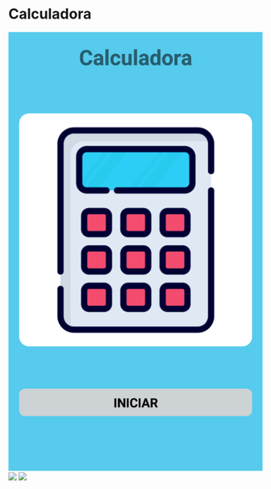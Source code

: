 # Calculadora

<img src="Calculadora/img/Captura de pantalla 2022-05-10 112500.png">
<img src="Calculasora/img/Captura de pantalla 2022-05-10 112611.png">
<img src="Calculasora/img/Captura de pantalla 2022-05-10 112736.png">
